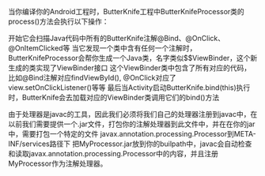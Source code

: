 当你编译你的Android工程时，ButterKnife工程中ButterKnifeProcessor类的process()方法会执行以下操作：

开始它会扫描Java代码中所有的ButterKnife注解@Bind、@OnClick、@OnItemClicked等
当它发现一个类中含有任何一个注解时，ButterKnifeProcessor会帮你生成一个Java类，名字类似<className>$$ViewBinder，这个新生成的类实现了ViewBinder<T>接口
这个ViewBinder类中包含了所有对应的代码，比如@Bind注解对应findViewById(), @OnClick对应了view.setOnClickListener()等等
最后当Activity启动ButterKnife.bind(this)执行时，ButterKnife会去加载对应的ViewBinder类调用它们的bind()方法


由于处理器是javac的工具，因此我们必须将我们自己的处理器注册到javac中，在以前我们需要提供一个.jar文件，打包你的注解处理器到此文件中，并在在你的jar中，需要打包一个特定的文件 javax.annotation.processing.Processor到META-INF/services路径下 把MyProcessor.jar放到你的builpath中，javac会自动检查和读取javax.annotation.processing.Processor中的内容，并且注册MyProcessor作为注解处理器。
